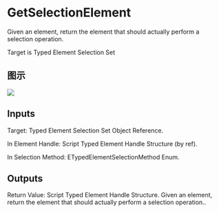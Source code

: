 # GetSelectionElement

Given an element, return the element that should actually perform a selection operation.

Target is Typed Element Selection Set

## 图示

![]($-20221218-21170330.png)

## Inputs

Target: Typed Element Selection Set Object Reference.

In Element Handle: Script Typed Element Handle Structure (by ref).

In Selection Method: ETypedElementSelectionMethod Enum.  

## Outputs

Return Value: Script Typed Element Handle Structure. Given an element, return the element that should actually perform a selection operation..


